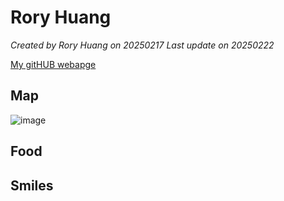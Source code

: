 # Rory Huang

*Created by Rory Huang on 20250217  Last update on 20250222*

[My gitHUB webapge](https://github.com/Rory-Huang) 


## Map
![image]([112705001_Rory/圖片1.png](https://github.com/user-attachments/assets/))

## Food


## Smiles 
